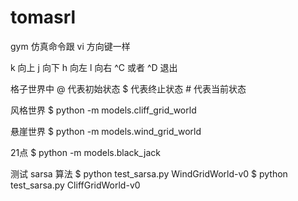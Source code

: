 # tomasrl

gym 仿真命令跟 vi 方向键一样

k 向上
j 向下
h 向左
l 向右
^C 或者 ^D 退出

格子世界中
@ 代表初始状态
$ 代表终止状态
\# 代表当前状态

风格世界
$ python -m models.cliff_grid_world

悬崖世界
$ python -m models.wind_grid_world

21点
$ python -m models.black_jack

测试 sarsa 算法
$ python test_sarsa.py WindGridWorld-v0
$ python test_sarsa.py CliffGridWorld-v0
